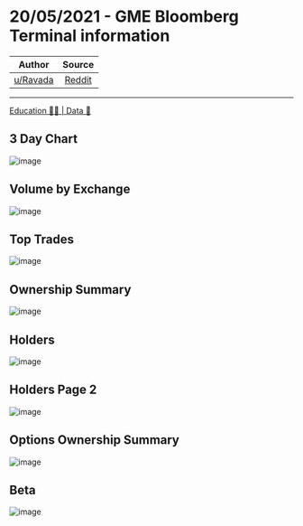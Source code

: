 20/05/2021 - GME Bloomberg Terminal information
===============================================

| Author       | Source       | 
| :-------------: |:-------------:|
|  [u/Ravada](https://www.reddit.com/user/Ravada/) | [Reddit](https://www.reddit.com/r/Superstonk/comments/nhaezh/20052021_gme_bloomberg_terminal_information/) | 

---

[Education 👨‍🏫 | Data 🔢](https://www.reddit.com/r/Superstonk/search?q=flair_name%3A%22Education%20%F0%9F%91%A8%E2%80%8D%F0%9F%8F%AB%20%7C%20Data%20%F0%9F%94%A2%22&restrict_sr=1)

## 3 Day Chart
![image](https://user-images.githubusercontent.com/82035192/128186472-b6cb27e7-9894-4bca-9922-dcfac8b63d04.png)


## Volume by Exchange
![image](https://user-images.githubusercontent.com/82035192/128186487-ce5966b5-54aa-4ccb-9b27-c7e8fc4ab2c3.png)


## Top Trades
![image](https://user-images.githubusercontent.com/82035192/128186506-e5497628-ec23-4579-99bc-80bcc2beac5e.png)


## Ownership Summary
![image](https://user-images.githubusercontent.com/82035192/128186522-03442526-622e-49d6-8d07-03a5b0724773.png)


## Holders
![image](https://user-images.githubusercontent.com/82035192/128186544-a82b558d-dbde-4e54-bbd3-a163b7d4ae27.png)


## Holders Page 2
![image](https://user-images.githubusercontent.com/82035192/128186560-5e9aaec9-42ce-42b6-9821-bfe63f831d1c.png)


## Options Ownership Summary 
![image](https://user-images.githubusercontent.com/82035192/128186582-5cd97490-0862-40a3-a5de-62d114d38834.png)


## Beta 
![image](https://user-images.githubusercontent.com/82035192/128186592-35cc70d7-5512-4fb1-b2bb-e3e842abe58e.png)

